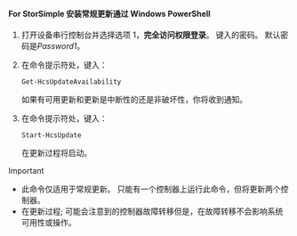 <!--author=SharS last changed: 11/18/16-->

#### <a name="to-install-regular-updates-via-windows-powershell-for-storsimple"></a>For StorSimple 安装常规更新通过 Windows PowerShell
1. 打开设备串行控制台并选择选项 1，**完全访问权限登录**。 键入的密码。 默认密码是*Password1*。 
2. 在命令提示符处，键入：
   
     `Get-HcsUpdateAvailability`
   
    如果有可用更新和更新是中断性的还是非破坏性，你将收到通知。
3. 在命令提示符处，键入：
   
     `Start-HcsUpdate`
   
    在更新过程将启动。

> [!IMPORTANT]
> * 此命令仅适用于常规更新。 只能有一个控制器上运行此命令，但将更新两个控制器。 
> * 在更新过程; 可能会注意到的控制器故障转移但是，在故障转移不会影响系统可用性或操作。
> 
> 

